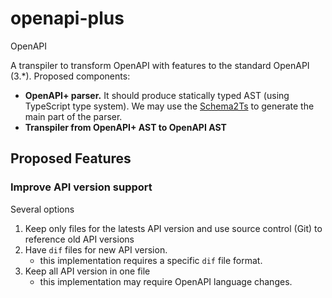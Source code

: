 # openapi-plus
OpenAPI

A transpiler to transform OpenAPI with features to the standard OpenAPI (3.\*). Proposed components:
- **OpenAPI+ parser.** It should produce statically typed AST (using TypeScript type system). We may use the [Schema2Ts](http://github.com/ts-common/schema2ts) to generate the main part of the parser.
- **Transpiler from OpenAPI+ AST to OpenAPI AST**

## Proposed Features

### Improve API version support

Several options

1. Keep only files for the latests API version and use source control (Git) to reference old API versions
1. Have `dif` files for new API version.
   - this implementation requires a specific `dif` file format.
1. Keep all API version in one file
   - this implementation may require OpenAPI language changes.
